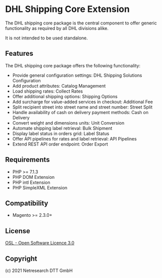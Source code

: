 DHL Shipping Core Extension
===========================

The DHL shipping core package is the central component to offer generic functionality as required by all DHL divisions alike. 

It is not intended to be used standalone.

Features
--------

The DHL shipping core package offers the following functionality:

- Provide general configuration settings: DHL Shipping Solutions Configuration
- Add product attributes: Catalog Management
- Load shipping rates: Collect Rates
- Offer additional shipping options: Shipping Options
- Add surcharge for value-added services in checkout: Additional Fee
- Split recipient street into street name and street number: Street Split
- Handle availability of cash on delivery payment methods: Cash on Delivery
- Convert weight and dimensions units: Unit Conversion
- Automate shipping label retrieval: Bulk Shipment
- Display label status in orders grid: Label Status
- Offer API pipelines for rates and label retrieval: API Pipelines
- Extend REST API order endpoint: Order Export

Requirements
------------

* PHP >= 7.1.3
* PHP DOM Extension
* PHP intl Extension
* PHP SimpleXML Extension

Compatibility
-------------

* Magento >= 2.3.0+

License
-------

[OSL - Open Software Licence 3.0](http://opensource.org/licenses/osl-3.0.php)

Copyright
---------

(c) 2021 Netresearch DTT GmbH
